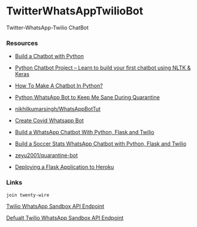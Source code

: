 # TwitterWhatsAppTwilioBot
Twitter-WhatsApp-Twilio ChatBot

### Resources

- [Build a Chatbot with Python](https://www.pluralsight.com/guides/build-a-chatbot-with-python)

- [Python Chatbot Project – Learn to build your first chatbot using NLTK & Keras](https://data-flair.training/blogs/python-chatbot-project/)

- [How To Make A Chatbot In Python?](https://www.edureka.co/blog/how-to-make-a-chatbot-in-python/)

- [Python WhatsApp Bot to Keep Me Sane During Quarantine](https://dev.to/zeyu2001/i-built-a-python-whatsapp-bot-to-keep-me-sane-during-quarantine-nph)

- [nikhilkumarsingh/WhatsAppBotTut](https://github.com/nikhilkumarsingh/WhatsAppBotTut)

- [Create Covid Whatsapp Bot](https://levelup.gitconnected.com/how-to-create-covid-whatsapp-bot-2d424c96a4d6)

- [Build a WhatsApp Chatbot With Python, Flask and Twilio](https://www.twilio.com/blog/build-a-whatsapp-chatbot-with-python-flask-and-twilio)

- [Build a Soccer Stats WhatsApp Chatbot with Python, Flask and Twilio](https://www.twilio.com/blog/build-soccer-stats-whatsapp-chatbot-python-flask-twilio)

- [zeyu2001/quarantine-bot](https://github.com/zeyu2001/quarantine-bot)

- [Deploying a Flask Application to Heroku](https://stackabuse.com/deploying-a-flask-application-to-heroku/)

### Links

`join twenty-wire`

[Twilio WhatsApp Sandbox API Endpoint](https://whatsapp-twitter-twilio.herokuapp.com/bot)

[Defualt Twilio WhatsApp Sandbox API Endpoint](https://timberwolf-mastiff-9776.twil.io/demo-reply)